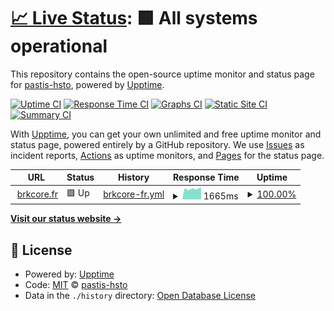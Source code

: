 # [📈 Live Status](https://status.pastis-hosting.net): <!--live status--> **🟩 All systems operational**

This repository contains the open-source uptime monitor and status page for [pastis-hsto](https://status.pastis-hosting.net), powered by [Upptime](https://github.com/upptime/upptime).

[![Uptime CI](https://github.com/pastis-hsto/status/workflows/Uptime%20CI/badge.svg)](https://github.com/pastis-hsto/status/actions?query=workflow%3A%22Uptime+CI%22)
[![Response Time CI](https://github.com/pastis-hsto/status/workflows/Response%20Time%20CI/badge.svg)](https://github.com/pastis-hsto/status/actions?query=workflow%3A%22Response+Time+CI%22)
[![Graphs CI](https://github.com/pastis-hsto/status/workflows/Graphs%20CI/badge.svg)](https://github.com/pastis-hsto/status/actions?query=workflow%3A%22Graphs+CI%22)
[![Static Site CI](https://github.com/pastis-hsto/status/workflows/Static%20Site%20CI/badge.svg)](https://github.com/pastis-hsto/status/actions?query=workflow%3A%22Static+Site+CI%22)
[![Summary CI](https://github.com/pastis-hsto/status/workflows/Summary%20CI/badge.svg)](https://github.com/pastis-hsto/status/actions?query=workflow%3A%22Summary+CI%22)

With [Upptime](https://upptime.js.org), you can get your own unlimited and free uptime monitor and status page, powered entirely by a GitHub repository. We use [Issues](https://github.com/pastis-hsto/status/issues) as incident reports, [Actions](https://github.com/pastis-hsto/status/actions) as uptime monitors, and [Pages](https://status.pastis-hosting.net) for the status page.

<!--start: status pages-->
<!-- This summary is generated by Upptime (https://github.com/upptime/upptime) -->
<!-- Do not edit this manually, your changes will be overwritten -->
<!-- prettier-ignore -->
| URL | Status | History | Response Time | Uptime |
| --- | ------ | ------- | ------------- | ------ |
| <img alt="" src="https://icons.duckduckgo.com/ip3/www.brkcore.fr.ico" height="13"> [brkcore.fr](https://www.brkcore.fr) | 🟩 Up | [brkcore-fr.yml](https://github.com/pastis-hosting/status/commits/HEAD/history/brkcore-fr.yml) | <details><summary><img alt="Response time graph" src="./graphs/brkcore-fr/response-time-week.png" height="20"> 1665ms</summary><br><a href="https://status.pastis-hosting.net/history/brkcore-fr"><img alt="Response time 2567" src="https://img.shields.io/endpoint?url=https%3A%2F%2Fraw.githubusercontent.com%2Fpastis-hosting%2Fstatus%2FHEAD%2Fapi%2Fbrkcore-fr%2Fresponse-time.json"></a><br><a href="https://status.pastis-hosting.net/history/brkcore-fr"><img alt="24-hour response time 1709" src="https://img.shields.io/endpoint?url=https%3A%2F%2Fraw.githubusercontent.com%2Fpastis-hosting%2Fstatus%2FHEAD%2Fapi%2Fbrkcore-fr%2Fresponse-time-day.json"></a><br><a href="https://status.pastis-hosting.net/history/brkcore-fr"><img alt="7-day response time 1665" src="https://img.shields.io/endpoint?url=https%3A%2F%2Fraw.githubusercontent.com%2Fpastis-hosting%2Fstatus%2FHEAD%2Fapi%2Fbrkcore-fr%2Fresponse-time-week.json"></a><br><a href="https://status.pastis-hosting.net/history/brkcore-fr"><img alt="30-day response time 1782" src="https://img.shields.io/endpoint?url=https%3A%2F%2Fraw.githubusercontent.com%2Fpastis-hosting%2Fstatus%2FHEAD%2Fapi%2Fbrkcore-fr%2Fresponse-time-month.json"></a><br><a href="https://status.pastis-hosting.net/history/brkcore-fr"><img alt="1-year response time 2567" src="https://img.shields.io/endpoint?url=https%3A%2F%2Fraw.githubusercontent.com%2Fpastis-hosting%2Fstatus%2FHEAD%2Fapi%2Fbrkcore-fr%2Fresponse-time-year.json"></a></details> | <details><summary><a href="https://status.pastis-hosting.net/history/brkcore-fr">100.00%</a></summary><a href="https://status.pastis-hosting.net/history/brkcore-fr"><img alt="All-time uptime 98.76%" src="https://img.shields.io/endpoint?url=https%3A%2F%2Fraw.githubusercontent.com%2Fpastis-hosting%2Fstatus%2FHEAD%2Fapi%2Fbrkcore-fr%2Fuptime.json"></a><br><a href="https://status.pastis-hosting.net/history/brkcore-fr"><img alt="24-hour uptime 100.00%" src="https://img.shields.io/endpoint?url=https%3A%2F%2Fraw.githubusercontent.com%2Fpastis-hosting%2Fstatus%2FHEAD%2Fapi%2Fbrkcore-fr%2Fuptime-day.json"></a><br><a href="https://status.pastis-hosting.net/history/brkcore-fr"><img alt="7-day uptime 100.00%" src="https://img.shields.io/endpoint?url=https%3A%2F%2Fraw.githubusercontent.com%2Fpastis-hosting%2Fstatus%2FHEAD%2Fapi%2Fbrkcore-fr%2Fuptime-week.json"></a><br><a href="https://status.pastis-hosting.net/history/brkcore-fr"><img alt="30-day uptime 100.00%" src="https://img.shields.io/endpoint?url=https%3A%2F%2Fraw.githubusercontent.com%2Fpastis-hosting%2Fstatus%2FHEAD%2Fapi%2Fbrkcore-fr%2Fuptime-month.json"></a><br><a href="https://status.pastis-hosting.net/history/brkcore-fr"><img alt="1-year uptime 98.76%" src="https://img.shields.io/endpoint?url=https%3A%2F%2Fraw.githubusercontent.com%2Fpastis-hosting%2Fstatus%2FHEAD%2Fapi%2Fbrkcore-fr%2Fuptime-year.json"></a></details>

<!--end: status pages-->

[**Visit our status website →**](https://status.pastis-hosting.net)

## 📄 License

- Powered by: [Upptime](https://github.com/upptime/upptime)
- Code: [MIT](./LICENSE) © [pastis-hsto](https://status.pastis-hosting.net)
- Data in the `./history` directory: [Open Database License](https://opendatacommons.org/licenses/odbl/1-0/)
